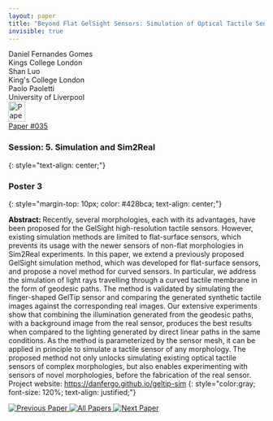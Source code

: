 ```yaml
---
layout: paper
title: "Beyond Flat GelSight Sensors: Simulation of Optical Tactile Sensors of Complex Morphologies for Sim2Real Learning"
invisible: true
---
```

<div class="paper-authors">
<div class="paper-author-box">
    <div class="paper-author-name">Daniel Fernandes Gomes</div>
    <div class="paper-author-uni">Kings College London</div>
</div>
<div class="paper-author-box">
    <div class="paper-author-name">Shan Luo</div>
    <div class="paper-author-uni">King's College London</div>
</div>
<div class="paper-author-box">
    <div class="paper-author-name">Paolo Paoletti</div>
    <div class="paper-author-uni">University of Liverpool</div>
</div>

</div><div class="paper-pdf">
<div> <a href="http://www.roboticsproceedings.org/rss19/p035.pdf"><img src="{{ site.baseurl }}/images/paper_link.png" alt="Paper Website" width = "33"  height = "40"/></a> </div>
<div> <a href="http://www.roboticsproceedings.org/rss19/p035.pdf">Paper&nbsp;#035</a> </div>
</div>

### Session: 5. Simulation and Sim2Real
{: style="text-align: center;"}

### Poster 3
{: style="margin-top: 10px; color: #428bca; text-align: center;"}

<b style="color: black;">Abstract: </b>Recently, several morphologies, each with its advantages, have been proposed for the GelSight high-resolution tactile sensors. However, existing simulation methods are limited to flat-surface sensors, which prevents its usage with the newer sensors of non-flat morphologies in Sim2Real experiments. In this paper, we extend a previously proposed GelSight simulation method, which was developed for flat-surface sensors, and propose a novel method for curved sensors. In particular, we address the simulation of light rays travelling through a curved tactile membrane in the form of geodesic paths. The method is validated by simulating the finger-shaped GelTip sensor and comparing the generated synthetic tactile images against the corresponding real images. Our extensive experiments show that combining the illumination generated from the geodesic paths, with a background image from the real sensor, produces the best results when compared to the lighting generated by direct linear paths in the same conditions. As the method is parameterized by the sensor mesh, it can be applied in principle to simulate a tactile sensor of any morphology.  The proposed method not only unlocks simulating existing optical tactile sensors of complex morphologies, but also enables experimenting with sensors of novel morphologies, before the fabrication of the real sensor.
Project website: https://danfergo.github.io/geltip-sim
{: style="color:gray; font-size: 120%; text-align: justified;"}


<div class="paper-menu">
<a href="{{ site.baseurl }}/program/papers/034/"> <img src="{{ site.baseurl }}/images/previous_paper_icon.png" alt="Previous Paper" title="Previous Paper"/> </a>
<a href="{{ site.baseurl }}/program/papers"><img src="{{ site.baseurl }}/images/overview_icon.png" alt="All Papers" title="All Papers"/> </a>
<a href="{{ site.baseurl }}/program/papers/036/"> <img src="{{ site.baseurl }}/images/next_paper_icon.png" alt="Next Paper" title="Next Paper"/> </a>

</div>
